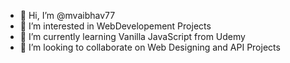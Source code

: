 - 👋 Hi, I’m @mvaibhav77
- 👀 I’m interested in WebDevelopement Projects
- 🌱 I’m currently learning Vanilla JavaScript from Udemy
- 💞️ I’m looking to collaborate on Web Designing and API Projects

<!---
mvaibhav77/mvaibhav77 is a ✨ special ✨ repository because its `README.md` (this file) appears on your GitHub profile.
You can click the Preview link to take a look at your changes.
--->

